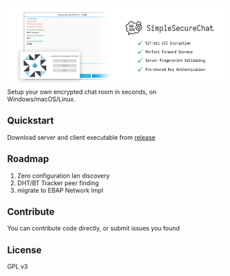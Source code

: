 ![banner](docs/banner.jpg?raw=true)
Setup your own encrypted chat room in seconds, on Windows/macOS/Linux.

## Quickstart
Download server and client executable from [release](releases/latest)

## Roadmap
1. Zero configuration lan discovery
2. DHT/BT Tracker peer finding
3. migrate to EBAP Network Impl

## Contribute
You can contribute code directly, or submit issues you found

## License
GPL v3
